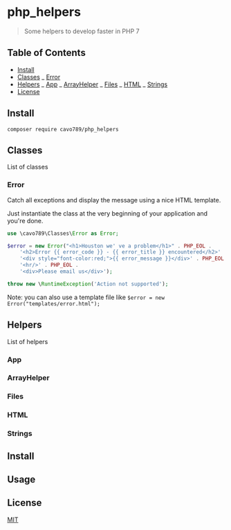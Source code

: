 # php_helpers

> Some helpers to develop faster in PHP 7

## Table of Contents

- [Install](#install)
- [Classes](#classes)
  \_ [Error](#error)
- [Helpers](#helpers)
  _ [App](#app)
  _ [ArrayHelper](#arrayhelper)
  _ [Files](#files)
  _ [HTML](#html)
  \_ [Strings](#strings)
- [License](#license)

## Install

`composer require cavo789/php_helpers`

## Classes

List of classes

### Error

Catch all exceptions and display the message using a nice HTML template.

Just instantiate the class at the very beginning of your application and you're done.

```php
use \cavo789\Classes\Error as Error;

$error = new Error("<h1>Houston we' ve a problem</h1>" . PHP_EOL .
	'<h2>Error {{ error_code }} - {{ error_title }} encountered</h2>' . PHP_EOL .
	'<div style="font-color:red;">{{ error_message }}</div>' . PHP_EOL .
	'<hr/>' . PHP_EOL .
	'<div>Please email us</div>');

throw new \RuntimeException('Action not supported');
```

Note: you can also use a template file like `$error = new Error("templates/error.html");`

## Helpers

List of helpers

### App

### ArrayHelper

### Files

### HTML

### Strings

## Install

## Usage

## License

[MIT](LICENSE)
